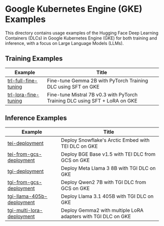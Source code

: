# Google Kubernetes Engine (GKE) Examples

This directory contains usage examples of the Hugging Face Deep Learning Containers (DLCs) in Google Kubernetes Engine (GKE) for both training and inference, with a focus on Large Language Models (LLMs).

## Training Examples

| Example                                        | Title                                                                       |
| ---------------------------------------------- | --------------------------------------------------------------------------- |
| [trl-full-fine-tuning](./trl-full-fine-tuning) | Fine-tune Gemma 2B with PyTorch Training DLC using SFT on GKE               |
| [trl-lora-fine-tuning](./trl-lora-fine-tuning) | Fine-tune Mistral 7B v0.3 with PyTorch Training DLC using SFT + LoRA on GKE |

## Inference Examples

| Example                                                  | Title                                                         |
| -------------------------------------------------------- | ------------------------------------------------------------- |
| [tei-deployment](./tei-deployment)                       | Deploy Snowflake's Arctic Embed with TEI DLC on GKE           |
| [tei-from-gcs-deployment](./tei-from-gcs-deployment)     | Deploy BGE Base v1.5 with TEI DLC from GCS on GKE             |
| [tgi-deployment](./tgi-deployment)                       | Deploy Meta Llama 3 8B with TGI DLC on GKE                    |
| [tgi-from-gcs-deployment](./tgi-from-gcs-deployment)     | Deploy Qwen2 7B with TGI DLC from GCS on GKE                  |
| [tgi-llama-405b-deployment](./tgi-llama-405b-deployment) | Deploy Llama 3.1 405B with TGI DLC on GKE                     |
| [tgi-multi-lora-deployment](./tgi-multi-lora-deployment) | Deploy Gemma2 with multiple LoRA adapters with TGI DLC on GKE |